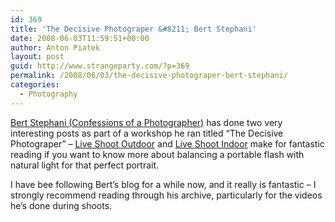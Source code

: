 ```yaml
---
id: 369
title: 'The Decisive Photograper &#8211; Bert Stephani'
date: 2008-06-03T11:59:51+00:00
author: Anton Piatek
layout: post
guid: http://www.strangeparty.com/?p=369
permalink: /2008/06/03/the-decisive-photograper-bert-stephani/
categories:
  - Photography
---
```

[Bert Stephani (](http://bertstephani.com/blog/?p=66)[Confessions of a Photographer)](http://bertstephani.com/blog/?p=66)[](http://bertstephani.com/blog/?p=66) has done two very interesting posts as part of a workshop he ran titled &#8220;The Decisive Photograper&#8221; &#8211; [Live Shoot Outdoor](http://bertstephani.com/blog/?p=66) and [Live Shoot Indoor](http://bertstephani.com/blog/?p=65) make for fantastic reading if you want to know more about balancing a portable flash with natural light for that perfect portrait.

I have bee following Bert&#8217;s blog for a while now, and it really is fantastic &#8211; I strongly recommend reading through his archive, particularly for the videos he&#8217;s done during shoots.